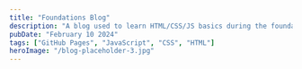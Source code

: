 ```yaml
---
title: "Foundations Blog"
description: "A blog used to learn HTML/CSS/JS basics during the foundational weeks ofthe Web Development bootcamp at the Dev Academy Aotearoa."
pubDate: "February 10 2024"
tags: ["GitHub Pages", "JavaScript", "CSS", "HTML"]
heroImage: "/blog-placeholder-3.jpg"
---
```

